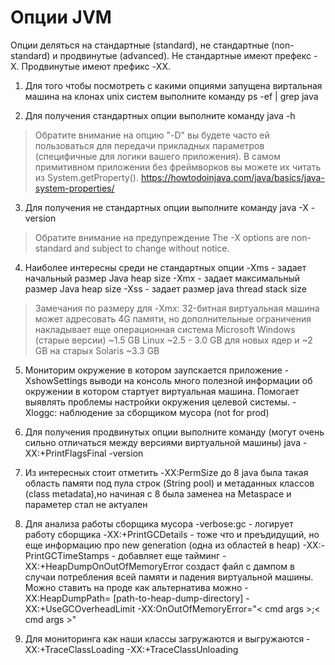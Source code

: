 # Опции JVM

Опции деляться на стандартные (standard), не стандартные (non-standard) и продвинутые (advanced).
Не стандартные имеют префекс -X. Продвинутые имеют префикс -XX.

1. Для того чтобы посмотреть с какими опциями запущена виртальная машина на клонах unix систем выполните команду
ps -ef | grep java

2. Для получения стандартных опции выполните команду
java -h

> Обратите внимание на опцию "-D"  вы будете часто ей пользоваться для передачи прикладных параметров (специфичные  для логики вашего приложения). В самом примитивном приложении без фреймворков вы можете их читать из System.getProperty(). https://howtodoinjava.com/java/basics/java-system-properties/

3. Для получения не стандартных опции выполните команду
java -X  -version

> Обратите внимание на предупреждение
The -X options are non-standard and subject to change without notice.

4. Наиболее интересны среди не стандартных опции
-Xms - задает начальный размер Java heap size
-Xmx - задает максимальный размер Java heap size
-Xss - задает размер java thread stack size

> Замечания по размеру для -Xmx:
32-битная виртуальная машина может адресовать 4G памяти, но дополнительные ограничения накладывает еще операционная система
Microsoft Windows (старые версии) ~1.5 GB
Linux ~2.5 - 3.0 GB для новых ядер и ~2 GB на старых
Solaris ~3.3 GB

5. Мониторим окружение в котором заупскается приложение
-XshowSettings выводи на консоль много полезной информации об окружении в котором стартует виртуальная машина. Помогает выявлять проблемы настройки окружения целевой системы.
-Xloggc:<file> наблюдение за сборщиком мусора (not for prod)

6. Для получения продвинутых опции выполните команду (могут очень сильно отличаться между версиями виртуальной машины)
java -XX:+PrintFlagsFinal -version

7. Из интересных стоит отметить
-XX:PermSize    до 8 java была такая область памяти под пула строк (String pool) и метаданных классов (class metadata),но начиная с 8 была заменеа на Metaspace и параметер стал не актуален

8. Для анализа работы сборщика мусора
-verbose:gc - логирует работу сборщика
-XX:+PrintGCDetails - тоже что и преъдидущий, но еще информацию про new generation (одна из областей в heap)
-XX:-PrintGCTimeStamps - добавляет еще тайминг
-XX:+HeapDumpOnOutOfMemoryError создаст файл с дампом в случаи потребления всей памяти и падения виртуальной машины. Можно ставить на проде
как альтернатива можно
-XX:HeapDumpPath= [path-to-heap-dump-directory]
-XX:+UseGCOverheadLimit
-XX:OnOutOfMemoryError="< cmd args >;< cmd args >"

9. Для мониторинга как наши классы загружаются и выгружаются
-XX:+TraceClassLoading
-XX:+TraceClassUnloading
